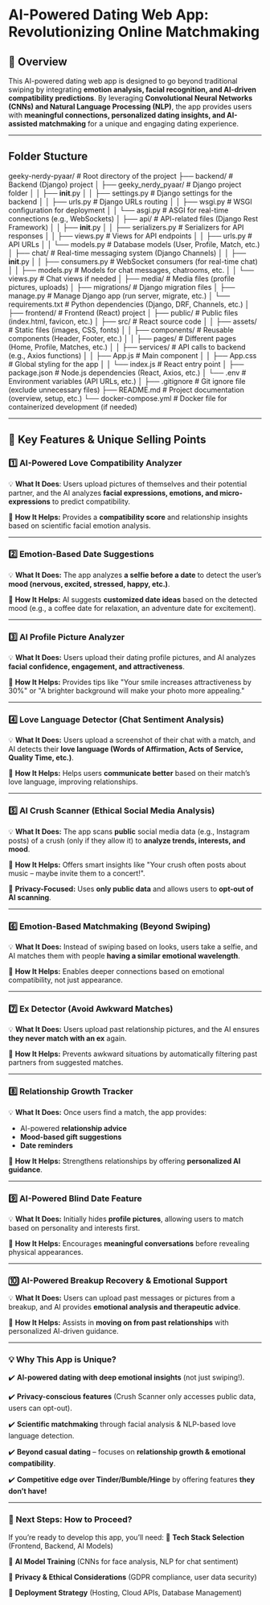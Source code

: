 # AI-Powered Dating Web App: Revolutionizing Online Matchmaking

## 📌 Overview
This AI-powered dating web app is designed to go beyond traditional swiping by integrating **emotion analysis, facial recognition, and AI-driven compatibility predictions**. By leveraging **Convolutional Neural Networks (CNNs) and Natural Language Processing (NLP)**, the app provides users with **meaningful connections, personalized dating insights, and AI-assisted matchmaking** for a unique and engaging dating experience.

---

## Folder Stucture 
geeky-nerdy-pyaar/            # Root directory of the project
├── backend/                  # Backend (Django) project
│   ├── geeky_nerdy_pyaar/    # Django project folder
│   │   ├── __init__.py
│   │   ├── settings.py       # Django settings for the backend
│   │   ├── urls.py           # Django URLs routing
│   │   ├── wsgi.py           # WSGI configuration for deployment
│   │   └── asgi.py           # ASGI for real-time connections (e.g., WebSockets)
│   ├── api/                  # API-related files (Django Rest Framework)
│   │   ├── __init__.py
│   │   ├── serializers.py    # Serializers for API responses
│   │   ├── views.py          # Views for API endpoints
│   │   ├── urls.py           # API URLs
│   │   └── models.py         # Database models (User, Profile, Match, etc.)
│   ├── chat/                 # Real-time messaging system (Django Channels)
│   │   ├── __init__.py
│   │   ├── consumers.py      # WebSocket consumers (for real-time chat)
│   │   ├── models.py         # Models for chat messages, chatrooms, etc.
│   │   └── views.py          # Chat views if needed
│   ├── media/                # Media files (profile pictures, uploads)
│   ├── migrations/           # Django migration files
│   ├── manage.py             # Manage Django app (run server, migrate, etc.)
│   └── requirements.txt      # Python dependencies (Django, DRF, Channels, etc.)
│
├── frontend/                 # Frontend (React) project
│   ├── public/               # Public files (index.html, favicon, etc.)
│   ├── src/                  # React source code
│   │   ├── assets/           # Static files (images, CSS, fonts)
│   │   ├── components/       # Reusable components (Header, Footer, etc.)
│   │   ├── pages/            # Different pages (Home, Profile, Matches, etc.)
│   │   ├── services/         # API calls to backend (e.g., Axios functions)
│   │   ├── App.js            # Main component
│   │   ├── App.css           # Global styling for the app
│   │   └── index.js          # React entry point
│   ├── package.json          # Node.js dependencies (React, Axios, etc.)
│   └── .env                  # Environment variables (API URLs, etc.)
│
├── .gitignore                # Git ignore file (exclude unnecessary files)
├── README.md                 # Project documentation (overview, setup, etc.)
└── docker-compose.yml        # Docker file for containerized development (if needed)

---

## 🚀 Key Features & Unique Selling Points

### 1️⃣ AI-Powered Love Compatibility Analyzer
💡 **What It Does**: Users upload pictures of themselves and their potential partner, and the AI analyzes **facial expressions, emotions, and micro-expressions** to predict compatibility.

🔹 **How It Helps:** Provides a **compatibility score** and relationship insights based on scientific facial emotion analysis.

---

### **2️⃣ Emotion-Based Date Suggestions**
💡 **What It Does:** The app analyzes **a selfie before a date** to detect the user’s **mood (nervous, excited, stressed, happy, etc.)**.

🔹 **How It Helps:** AI suggests **customized date ideas** based on the detected mood (e.g., a coffee date for relaxation, an adventure date for excitement).

---

### **3️⃣ AI Profile Picture Analyzer**
💡 **What It Does:** Users upload their dating profile pictures, and AI analyzes **facial confidence, engagement, and attractiveness**.

🔹 **How It Helps:** Provides tips like "Your smile increases attractiveness by 30%" or "A brighter background will make your photo more appealing."

---

### **4️⃣ Love Language Detector (Chat Sentiment Analysis)**
💡 **What It Does:** Users upload a screenshot of their chat with a match, and AI detects their **love language (Words of Affirmation, Acts of Service, Quality Time, etc.)**.

🔹 **How It Helps:** Helps users **communicate better** based on their match’s love language, improving relationships.

---

### **5️⃣ AI Crush Scanner (Ethical Social Media Analysis)**
💡 **What It Does:** The app scans **public** social media data (e.g., Instagram posts) of a crush (only if they allow it) to **analyze trends, interests, and mood**.

🔹 **How It Helps:** Offers smart insights like "Your crush often posts about music – maybe invite them to a concert!".

🔹 **Privacy-Focused:** Uses **only public data** and allows users to **opt-out of AI scanning**.

---

### **6️⃣ Emotion-Based Matchmaking (Beyond Swiping)**
💡 **What It Does:** Instead of swiping based on looks, users take a selfie, and AI matches them with people **having a similar emotional wavelength**.

🔹 **How It Helps:** Enables deeper connections based on emotional compatibility, not just appearance.

---

### **7️⃣ Ex Detector (Avoid Awkward Matches)**
💡 **What It Does:** Users upload past relationship pictures, and the AI ensures **they never match with an ex** again.

🔹 **How It Helps:** Prevents awkward situations by automatically filtering past partners from suggested matches.

---

### **8️⃣ Relationship Growth Tracker**
💡 **What It Does:** Once users find a match, the app provides:
   - AI-powered **relationship advice**
   - **Mood-based gift suggestions**
   - **Date reminders**

🔹 **How It Helps:** Strengthens relationships by offering **personalized AI guidance**.

---

### **9️⃣ AI-Powered Blind Date Feature**
💡 **What It Does:** Initially hides **profile pictures**, allowing users to match based on personality 
and interests first.

🔹 **How It Helps:** Encourages **meaningful conversations** before revealing physical appearances.

---

### **🔟 AI-Powered Breakup Recovery & Emotional Support**
💡 **What It Does:** Users can upload past messages or pictures from a breakup, and AI provides **emotional analysis and therapeutic advice**.

🔹 **How It Helps:** Assists in **moving on from past relationships** with personalized AI-driven guidance.

---

### **💡 Why This App is Unique?**
✔️ **AI-powered dating with deep emotional insights** (not just swiping!).

✔️ **Privacy-conscious features** (Crush Scanner only accesses public data, users can opt-out).

✔️ **Scientific matchmaking** through facial analysis & NLP-based love language detection.

✔️ **Beyond casual dating** – focuses on **relationship growth & emotional compatibility**.

✔️ **Competitive edge over Tinder/Bumble/Hinge** by offering features **they don’t have!**

---

### **📌 Next Steps: How to Proceed?**
If you’re ready to develop this app, you’ll need:
🔹 **Tech Stack Selection** (Frontend, Backend, AI Models)

🔹 **AI Model Training** (CNNs for face analysis, NLP for chat sentiment)

🔹 **Privacy & Ethical Considerations** (GDPR compliance, user data security)

🔹 **Deployment Strategy** (Hosting, Cloud APIs, Database Management)